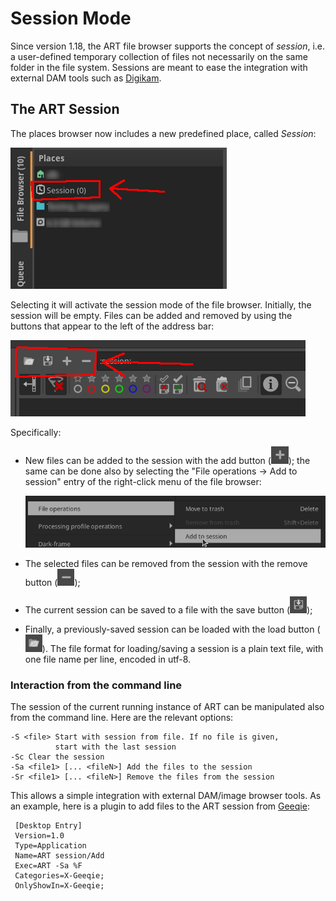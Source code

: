 # Session Mode

Since version 1.18, the ART file browser supports the concept of *session*,
i.e. a user-defined temporary collection of files not necessarily on the same
folder in the file system. 
Sessions are meant to ease the integration with external DAM tools such as [Digikam](http://digikam.org).

## The ART Session

The places browser now includes a new predefined place, called *Session*:

![The ART session](resources/session.png)

Selecting it will activate the session mode of the file browser. 
Initially, the session will be empty. 
Files can be added and removed by using the buttons that appear to the left of the address bar:

![ART session buttons](resources/sessionbuttons.png)

Specifically:

- New files can be added to the session with the add button (![session add](resources/sessionadd.png)); the same can be done also by selecting the "File operations -> Add to session" entry of the right-click menu of the file browser:
  
  ![ART session add](resources/sessionaddmenu.png)

- The selected files can be removed from the session with the remove button (![session remove](resources/sessionremove.png));

- The current session can be saved to a file with the save button (![session save](resources/sessionsave.png));

- Finally, a previously-saved session can be loaded with the load button (![session load](resources/sessionload.png)). The file format for loading/saving a session is a plain text file, with one file name per line, encoded in utf-8.


### Interaction from the command line

The session of the current running instance of ART can be manipulated also from the command line. Here are the relevant options:

    -S <file> Start with session from file. If no file is given, 
              start with the last session
    -Sc Clear the session
    -Sa <file1> [... <fileN>] Add the files to the session
    -Sr <file1> [... <fileN>] Remove the files from the session


This allows a simple integration with external DAM/image browser tools. 
As an example, here is a plugin to add files to the ART session from [Geeqie](http://www.geeqie.org):

     [Desktop Entry]
     Version=1.0
     Type=Application
     Name=ART session/Add
     Exec=ART -Sa %F
     Categories=X-Geeqie;
     OnlyShowIn=X-Geeqie;
